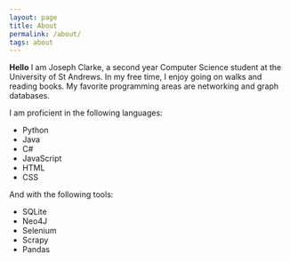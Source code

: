 ```yaml
---
layout: page
title: About
permalink: /about/
tags: about
---
```


__Hello__ I am Joseph Clarke, a second year Computer Science student at the University of St Andrews. In my free time, I enjoy going on walks and reading books. My favorite programming areas are networking and graph databases.

I am proficient in the following languages:

 * Python
 * Java
 * C#
 * JavaScript
 * HTML
 * CSS

And with the following tools:

  * SQLite
  * Neo4J
  * Selenium
  * Scrapy
  * Pandas
